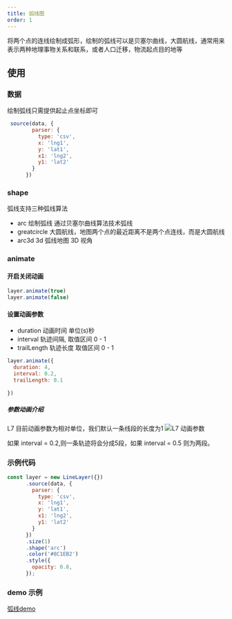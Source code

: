 ```yaml
---
title: 弧线图
order: 1
---
```

将两个点的连线绘制成弧形，绘制的弧线可以是贝塞尔曲线，大圆航线，通常用来表示两种地理事物关系和联系，或者人口迁移，物流起点目的地等

## 使用

### 数据
绘制弧线只需提供起止点坐标即可


```javascript
 source(data, {
        parser: {
          type: 'csv',
          x: 'lng1',
          y: 'lat1',
          x1: 'lng2',
          y1: 'lat2'
        }
      })
```

### shape

弧线支持三种弧线算法

- arc 绘制弧线 通过贝塞尔曲线算法技术弧线
- greatcircle 大圆航线，地图两个点的最近距离不是两个点连线，而是大圆航线
- arc3d 3d 弧线地图 3D 视角

### animate

#### 开启关闭动画

```javascript
layer.animate(true)
layer.animate(false)
```

#### 设置动画参数

- duration 动画时间 单位(s)秒
- interval 轨迹间隔, 取值区间 0 - 1
- trailLength 轨迹长度 取值区间 0 - 1

```javascript
layer.animate({
  duration: 4,
  interval: 0.2,
  trailLength: 0.1
  
})
```
##### 参数动画介绍
L7 目前动画参数为相对单位，我们默认一条线段的长度为1
![L7 动画参数](https://gw.alipayobjects.com/mdn/rms_855bab/afts/img/A*IBBfSIkb51cAAAAAAAAAAABkARQnAQ)

如果 interval = 0.2,则一条轨迹将会分成5段，如果 interval = 0.5 则为两段。



### 示例代码

```javascript
const layer = new LineLayer({})
      .source(data, {
        parser: {
          type: 'csv',
          x: 'lng1',
          y: 'lat1',
          x1: 'lng2',
          y1: 'lat2'
        }
      })
      .size(1)
      .shape('arc')
      .color('#8C1EB2')
      .style({
        opacity: 0.8,
      });
```

### demo 示例
[弧线demo](../../../../examples/gallery/basic#arcCircle)
